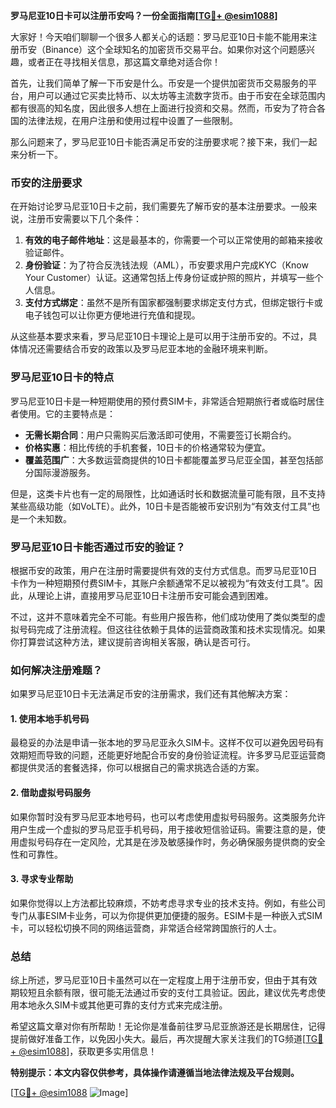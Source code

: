 **罗马尼亚10日卡可以注册币安吗？一份全面指南[[TG💪+ @esim1088](https://t.me/s/esim1088)]**

大家好！今天咱们聊聊一个很多人都关心的话题：罗马尼亚10日卡能不能用来注册币安（Binance）这个全球知名的加密货币交易平台。如果你对这个问题感兴趣，或者正在寻找相关信息，那这篇文章绝对适合你！

首先，让我们简单了解一下币安是什么。币安是一个提供加密货币交易服务的平台，用户可以通过它买卖比特币、以太坊等主流数字货币。由于币安在全球范围内都有很高的知名度，因此很多人想在上面进行投资和交易。然而，币安为了符合各国的法律法规，在用户注册和使用过程中设置了一些限制。

那么问题来了，罗马尼亚10日卡能否满足币安的注册要求呢？接下来，我们一起来分析一下。

### 币安的注册要求

在开始讨论罗马尼亚10日卡之前，我们需要先了解币安的基本注册要求。一般来说，注册币安需要以下几个条件：

1. **有效的电子邮件地址**：这是最基本的，你需要一个可以正常使用的邮箱来接收验证邮件。
2. **身份验证**：为了符合反洗钱法规（AML），币安要求用户完成KYC（Know Your Customer）认证。这通常包括上传身份证或护照的照片，并填写一些个人信息。
3. **支付方式绑定**：虽然不是所有国家都强制要求绑定支付方式，但绑定银行卡或电子钱包可以让你更方便地进行充值和提现。

从这些基本要求来看，罗马尼亚10日卡理论上是可以用于注册币安的。不过，具体情况还需要结合币安的政策以及罗马尼亚本地的金融环境来判断。

### 罗马尼亚10日卡的特点

罗马尼亚10日卡是一种短期使用的预付费SIM卡，非常适合短期旅行者或临时居住者使用。它的主要特点是：

- **无需长期合同**：用户只需购买后激活即可使用，不需要签订长期合约。
- **价格实惠**：相比传统的手机套餐，10日卡的价格通常较为便宜。
- **覆盖范围广**：大多数运营商提供的10日卡都能覆盖罗马尼亚全国，甚至包括部分国际漫游服务。

但是，这类卡片也有一定的局限性，比如通话时长和数据流量可能有限，且不支持某些高级功能（如VoLTE）。此外，10日卡是否能被币安识别为“有效支付工具”也是一个未知数。

### 罗马尼亚10日卡能否通过币安的验证？

根据币安的政策，用户在注册时需要提供有效的支付方式信息。而罗马尼亚10日卡作为一种短期预付费SIM卡，其账户余额通常不足以被视为“有效支付工具”。因此，从理论上讲，直接用罗马尼亚10日卡注册币安可能会遇到困难。

不过，这并不意味着完全不可能。有些用户报告称，他们成功使用了类似类型的虚拟号码完成了注册流程。但这往往依赖于具体的运营商政策和技术实现情况。如果你打算尝试这种方法，建议提前咨询相关客服，确认是否可行。

### 如何解决注册难题？

如果罗马尼亚10日卡无法满足币安的注册需求，我们还有其他解决方案：

#### 1. 使用本地手机号码
最稳妥的办法是申请一张本地的罗马尼亚永久SIM卡。这样不仅可以避免因号码有效期短而导致的问题，还能更好地配合币安的身份验证流程。许多罗马尼亚运营商都提供灵活的套餐选择，你可以根据自己的需求挑选合适的方案。

#### 2. 借助虚拟号码服务
如果你暂时没有罗马尼亚本地号码，也可以考虑使用虚拟号码服务。这类服务允许用户生成一个虚拟的罗马尼亚手机号码，用于接收短信验证码。需要注意的是，使用虚拟号码存在一定风险，尤其是在涉及敏感操作时，务必确保服务提供商的安全性和可靠性。

#### 3. 寻求专业帮助
如果你觉得以上方法都比较麻烦，不妨考虑寻求专业的技术支持。例如，有些公司专门从事ESIM卡业务，可以为你提供更加便捷的服务。ESIM卡是一种嵌入式SIM卡，可以轻松切换不同的网络运营商，非常适合经常跨国旅行的人士。

### 总结

综上所述，罗马尼亚10日卡虽然可以在一定程度上用于注册币安，但由于其有效期较短且余额有限，很可能无法通过币安的支付工具验证。因此，建议优先考虑使用本地永久SIM卡或其他更可靠的支付方式来完成注册。

希望这篇文章对你有所帮助！无论你是准备前往罗马尼亚旅游还是长期居住，记得提前做好准备工作，以免因小失大。最后，再次提醒大家关注我们的TG频道[[TG💪+ @esim1088](https://t.me/s/esim1088)]，获取更多实用信息！

**特别提示：本文内容仅供参考，具体操作请遵循当地法律法规及平台规则。**

[[TG💪+ @esim1088](https://t.me/s/esim1088) ![Image](https://i.postimg.cc/4NQfJmqS/Snipaste-2025-05-13-00-14-12.png)]